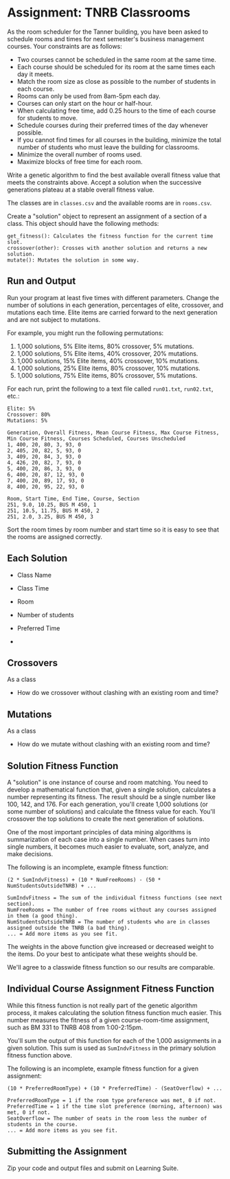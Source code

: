 # Assignment: TNRB Classrooms

As the room scheduler for the Tanner building, you have been asked to schedule rooms and times for next semester's business management courses.  Your constraints are as follows:

* Two courses cannot be scheduled in the same room at the same time.
* Each course should be scheduled for its room at the same times each day it meets.
* Match the room size as close as possible to the number of students in each course.
* Rooms can only be used from 8am-5pm each day.
* Courses can only start on the hour or half-hour.
* When calculating free time, add 0.25 hours to the time of each course for students to move.
* Schedule courses during their preferred times of the day whenever possible.
* If you cannot find times for all courses in the building, minimize the total number of students who must leave the building for classrooms.
* Minimize the overall number of rooms used.
* Maximize blocks of free time for each room.

Write a genetic algorithm to find the best available overall fitness value that meets the constraints above.  Accept a solution when the successive generations plateau at a stable overall fitness value.

The classes are in `classes.csv` and the available rooms are in `rooms.csv`.

Create a "solution" object to represent an assignment of a section of a class.  This object should have the following methods:

```
get_fitness(): Calculates the fitness function for the current time slot.
crossover(other): Crosses with another solution and returns a new solution.
mutate(): Mutates the solution in some way.
```


## Run and Output

Run your program at least five times with different parameters.  Change the number of solutions in each generation, percentages of elite, crossover, and mutations each time.  Elite items are carried forward to the next generation and are not subject to mutations.

For example, you might run the following permutations:

1. 1,000 solutions, 5% Elite items, 80% crossover, 5% mutations.
1. 1,000 solutions, 5% Elite items, 40% crossover, 20% mutations.
1. 1,000 solutions, 15% Elite items, 40% crossover, 10% mutations.
1. 1,000 solutions, 25% Elite items, 80% crossover, 10% mutations.
1. 1,000 solutions, 75% Elite items, 80% crossover, 5% mutations.

For each run, print the following to a text file called `run01.txt`, `run02.txt`, etc.:

```
Elite: 5%
Crossover: 80%
Mutations: 5%

Generation, Overall Fitness, Mean Course Fitness, Max Course Fitness, Min Course Fitness, Courses Scheduled, Courses Unscheduled
1, 400, 20, 80, 3, 93, 0
2, 405, 20, 82, 5, 93, 0
3, 409, 20, 84, 3, 93, 0
4, 426, 20, 82, 7, 93, 0
5, 400, 20, 86, 3, 93, 0
6, 400, 20, 87, 12, 93, 0
7, 400, 20, 89, 17, 93, 0
8, 400, 20, 95, 22, 93, 0

Room, Start Time, End Time, Course, Section
251, 9.0, 10.25, BUS M 450, 1
251, 10.5, 11.75, BUS M 450, 2
251, 2.0, 3.25, BUS M 450, 3
```

Sort the room times by room number and start time so it is easy to see that the rooms are assigned correctly.

## Each Solution

* Class Name
* Class Time
* Room

* Number of students
* Preferred Time
*


## Crossovers

As a class

* How do we crossover without clashing with an existing room and time?

## Mutations

As a class

* How do we mutate without clashing with an existing room and time?

## Solution Fitness Function

A "solution" is one instance of course and room matching.  You need to develop a mathematical function that, given a single solution, calculates a number representing its fitness.  The result should be a single number like 100, 142, and 176.  For each generation, you'll create 1,000 solutions (or some number of solutions) and calculate the fitness value for each.  You'll crossover the top solutions to create the next generation of solutions.

One of the most important principles of data mining algorithms is summarization of each case into a single number. When cases turn into single numbers, it becomes much easier to evaluate, sort, analyze, and make decisions.

The following is an incomplete, example fitness function:

```
(2 * SumIndvFitness) + (10 * NumFreeRooms) - (50 * NumStudentsOutsideTNRB) + ...

SumIndvFitness = The sum of the individual fitness functions (see next section).
NumFreeRooms = The number of free rooms without any courses assigned in them (a good thing).
NumStudentsOutsideTNRB = The number of students who are in classes assigned outside the TNRB (a bad thing).
... = Add more items as you see fit.
```

The weights in the above function give increased or decreased weight to the items.  Do your best to anticipate what these weights should be.

We'll agree to a classwide fitness function so our results are comparable.


## Individual Course Assignment Fitness Function

While this fitness function is not really part of the genetic algorithm process, it makes calculating the solution fitness function much easier.  This number measures the fitness of a given course-room-time assignment, such as BM 331 to TNRB 408 from 1:00-2:15pm.

You'll sum the output of this function for each of the 1,000 assignments in a given solution.  This sum is used as `SumIndvFitness` in the primary solution fitness function above.

The following is an incomplete, example fitness function for a given assignment:

```
(10 * PreferredRoomType) + (10 * PreferredTime) - (SeatOverflow) + ...

PreferredRoomType = 1 if the room type preference was met, 0 if not.
PreferredTime = 1 if the time slot preference (morning, afternoon) was met, 0 if not.
SeatOverflow = The number of seats in the room less the number of students in the course.
... = Add more items as you see fit.
```



## Submitting the Assignment

Zip your code and output files and submit on Learning Suite.